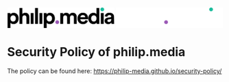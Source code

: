 <p align="center">
<img src="https://raw.githubusercontent.com/philip-media/security-policy/main/assets/img/pmd.svg#gh-light-mode-only" alt="philip.media" width="250" align="center">
<img src="https://raw.githubusercontent.com/philip-media/security-policy/main/assets/img/pml.svg#gh-dark-mode-only" alt="philip.media" width="250" align="center">
</p>

# Security Policy of philip.media
The policy can be found here: https://philip-media.github.io/security-policy/
